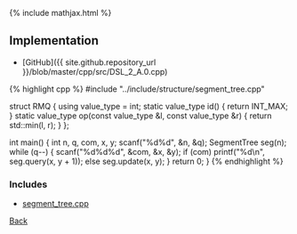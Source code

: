 {% include mathjax.html %}



## Implementation

- [GitHub]({{ site.github.repository_url }}/blob/master/cpp/src/DSL_2_A.0.cpp)

{% highlight cpp %}
#include "../include/structure/segment_tree.cpp"

struct RMQ {
  using value_type = int;
  static value_type id() { return INT_MAX; }
  static value_type op(const value_type &l, const value_type &r) {
    return std::min(l, r);
  }
};

int main() {
  int n, q, com, x, y;
  scanf("%d%d", &n, &q);
  SegmentTree<RMQ> seg(n);
  while (q--) {
    scanf("%d%d%d", &com, &x, &y);
    if (com) printf("%d\n", seg.query(x, y + 1));
    else seg.update(x, y);
  }
  return 0;
}
{% endhighlight %}

### Includes

- [segment_tree.cpp](../include/structure/segment_tree)

[Back](..)
